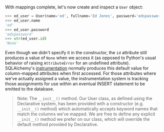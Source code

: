 With mappings complete, let's now create and inspect a `User` object:
    
```python
>>> ed_user = User(name='ed', fullname='Ed Jones', password='edspassword')
>>> ed_user.name
'ed'
>>> ed_user.password
'edspassword'
>>> str(ed_user.id)
'None'
```

Even though we didn't specify it in the constructor, the `id` attribute still produces a value of `None` when we access it (as opposed to Python's usual behavior of raising `AttributeError` for an undefined attribute). SQLAlchemy's [instrumentation](http://docs.sqlalchemy.org/glossary.html#term-instrumentation) normally produces this default value for column-mapped attributes when first accessed. For those attributes where we've actually assigned a value, the instrumentation system is tracking those assignments for use within an eventual INSERT statement to be emitted to the database.

> Note: The `__init__()` method. Our User class, as defined using the Declarative system, has been provided with a constructor (e.g. `__init__()` method) which automatically accepts keyword names that match the columns we’ve mapped. We are free to define any explicit `__init__()` method we prefer on our class, which will override the default method provided by Declarative.
